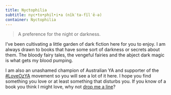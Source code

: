 ```yaml
---
title: Nyctophilia
subtitle: nyc•to•phil•i•a (nĭk′tə-fĭl′ē-ə)
container: Nyctophilia
---
```


> A preference for the night or darkness.

I’ve been cultivating a little garden of dark fiction here for you to enjoy. I am always drawn to books that have some sort of darkness or secrets about them. The bloody fairy tales, the vengeful fairies and the abject dark magic is what gets my blood pumping.

I am also an unashamed champion of Australian YA and supporter of the [#LoveOzYA](http://loveozya.com.au/) movement so you will see a lot of it here. I hope you find something you love or at least something that disturbs you. If you know of a book you think I might love, why not [drop me a line](https://cassandrafrances.typeform.com/to/lBY1UF)?
